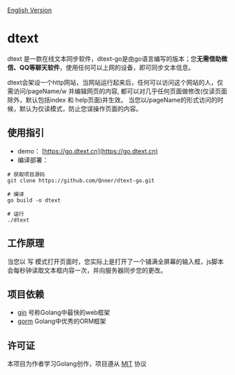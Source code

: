[English Version](https://github.com/Qnner/dtext-go/blob/main/README-en.md)

# dtext
dtext 是一款在线文本同步软件，dtext-go是由go语言编写的版本；您**无需借助微信、QQ等聊天软件**，使用任何可以上网的设备，即可同步文本信息。

dtext会架设一个http网站，当网站运行起来后，任何可以访问这个网站的人，仅需访问/pageName/w 并编辑网页的内容,
都可以对几乎任何页面做修改(仅读页面除外，默认包括index 和 help页面)并生效。
当您以/pageName的形式访问的时候，默认为仅读模式，防止您误操作页面的内容。

## 使用指引
- demo： [https://go.dtext.cn](https://go.dtext.cn)
- 编译部署：
```shell
# 获取项目源码
git clone https://github.com/Qnner/dtext-go.git

# 编译
go build -o dtext

# 运行
./dtext
```



## 工作原理
当您以 写 模式打开页面时，您实际上是打开了一个铺满全屏幕的输入框，js脚本会每秒钟读取文本框内容一次，并向服务器同步您的更改。

## 项目依赖
- [gin](https://github.com/gin-gonic) 号称Golang中最快的web框架
- [gorm](https://github.com/go-gorm/gorm) Golang中优秀的ORM框架

## 许可证
本项目为作者学习Golang创作，项目遵从 [MIT](https://github.com/Qnner/dtext-go/blob/main/LICENSE) 协议

